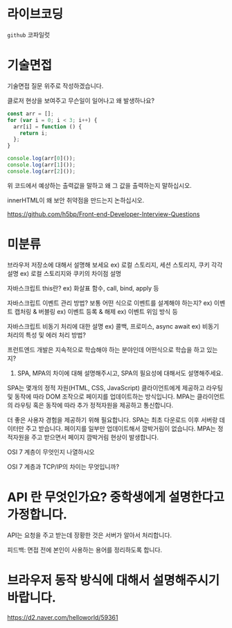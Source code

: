 # 라이브코딩

`github` 코파일럿

# 기술면접

기술면접 질문 위주로 작성하겠습니다.

클로저 현상을 보여주고 무슨일이 일어나고 왜 발생하나요?

```js
const arr = [];
for (var i = 0; i < 3; i++) {
  arr[i] = function () {
    return i;
  };
}

console.log(arr[0]());
console.log(arr[1]());
console.log(arr[2]());
```

위 코드에서 예상하는 출력값을 말하고 왜 그 값을 출력하는지 말하십시오.

innerHTML이 왜 보안 취약점을 만드는지 논하십시오.

https://github.com/h5bp/Front-end-Developer-Interview-Questions

# 미분류

브라우저 저장소에 대해서 설명해 보세요
ex) 로컬 스토리지, 세션 스토리지, 쿠키 각각 설명
ex) 로컬 스토리지와 쿠키의 차이점 설명

자바스크립트 this란?
ex) 화살표 함수, call, bind, apply 등

자바스크립트 이벤트 관리 방법? 보통 어떤 식으로 이벤트를 설계해야 하는지?
ex) 이벤트 캡처링 & 버블링
ex) 이벤트 등록 & 해제
ex) 이벤트 위임 방식 등

자바스크립트 비동기 처리에 대한 설명
ex) 콜백, 프로미스, async await
ex) 비동기 처리의 특성 및 에러 처리 방법?

프런트엔드 개발은 지속적으로 학습해야 하는 분야인데 어떤식으로 학습을 하고 있는지?

1. SPA, MPA의 차이에 대해 설명해주시고, SPA의 필요성에 대해서도 설명해주세요.

SPA는 몇개의 정적 자원(HTML, CSS, JavaScript) 클라이언트에게 제공하고 라우팅 및 동작에 따라 DOM 조작으로 페이지를 업데이트하는 방식입니다. MPA는 클라이언트의 라우팅 혹은 동작에 따라 추가 정적자원을 제공하고 통신합니다.

더 좋은 사용자 경험을 제공하기 위해 필요합니다. SPA는 최초 다운로드 이후 서버랑 데이터만 주고 받습니다. 페이지를 일부만 업데이트해서 깜박거림이 없습니다. MPA는 정적자원을 주고 받으면서 페이지 깜박거림 현상이 발생합니다.

OSI 7 계층이 무엇인지 나열하시오

OSI 7 계층과 TCP/IP의 차이는 무엇입니까?

# API 란 무엇인가요? 중학생에게 설명한다고 가정합니다.

API는 요청을 주고 받는데 장황한 것은 서버가 알아서 처리합니다.

피드백: 면접 전에 본인이 사용하는 용어를 정리하도록 합니다.

# 브라우저 동작 방식에 대해서 설명해주시기 바랍니다.

https://d2.naver.com/helloworld/59361
